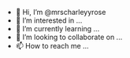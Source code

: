 - 👋 Hi, I’m @mrscharleyyrose
- 👀 I’m interested in ...
- 🌱 I’m currently learning ...
- 💞️ I’m looking to collaborate on ...
- 📫 How to reach me ...

<!---
mrscharleyyrose/mrscharleyyrose is a ✨ special ✨ repository because its `README.md` (this file) appears on your GitHub profile.
You can click the Preview link to take a look at your changes.
--->
